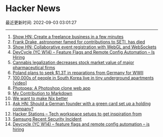 # Hacker News

最近更新时间: 2022-09-03 03:01:27

--- 
1. [Show HN: Create a freelance business in a few minutes](https://clienty.app/) 
2. [Frank Drake, astronomer famed for contributions to SETI, has died](https://arstechnica.com/science/2022/09/frank-drake-astronomer-famed-for-contributions-to-seti-has-died/) 
3. [Show HN: Collaborative event registration with WebGL and WebSockets](https://nextjs.org/conf?d=oct2022) 
4. [DevCycle (YC W14) – Feature Flags and Remote Config Automation – Is Hiring](https://devcycle.com/company/careers) 
5. [Cannabis legalization decreases stock market value of major pharmaceutical firms](http://news.unm.edu/news/cannabis-legalization-decreases-the-stock-market-value-of-major-pharmaceutical-firms) 
6. [Poland plans to seek $1.3T in reparations from Germany for WWII](https://www.axios.com/2022/09/01/poland-reparations-germany-wwii) 
7. [100,000s of people in South Korea live in tiny underground apartments [video]](https://www.bbc.co.uk/news/av/world-asia-62762128) 
8. [Photopea: A Photoshop clone web app](https://www.photopea.com/) 
9. [My Contribution to Markdown](https://leancrew.com/all-this/2022/09/my-contribution-to-markdown/) 
10. [We want to make Nix better](https://determinate.systems/posts/we-want-to-make-nix-better) 
11. [Ask HN: Should a German founder with a green card set up a holding company?](https://news.ycombinator.com/item?id=32693593) 
12. [Hacker Stations – Tech workspace setups to get inspiration from](https://hackerstations.com) 
13. [Samsung Recent Security Incident](https://www.samsung.com/us/support/securityresponsecenter/) 
14. [Devcycle (YC W14) – feature flags and remote config automation – is hiring](https://devcycle.com/company/careers) 
